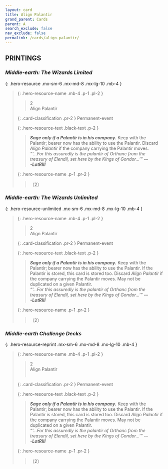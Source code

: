 ```yaml
---
layout: card
title: Align Palantir
grand_parent: Cards
parent: A
search_exclude: false
nav_exclude: false
permalink: /cards/align-palantir/
---
```


## PRINTINGS


### _Middle-earth: The Wizards Limited_

{: .hero-resource .mx-sm-6 .mx-md-8 .mx-lg-10 .mb-4 }
> {: .hero-resource-name .mb-4 .p-1 .pl-2 }
> > <div class="card-mp">2</div>
> > <div class="card-name">Align Palantir</div>
>
> {: .card-classification .pr-2 }
> Permanent-event
>
> {: .hero-resource-text .black-text .p-2 }
> > ***Sage only if a Palantir is in his company.*** Keep with the Palantir; bearer now has the ability to use the Palantir. Discard _Align Palantir_ if the company carrying the Palantir moves. <br>_“‘...For this assuredly is the palantir of Orthanc from the treasury of Elendil, set here by the Kings of Gondor...’”_ ***---&#65279;LotRIII*** 
> 
> {: .hero-resource-name .p-1 .pr-2 }
> > <div class="card-shield"></div>
> > <div class="card-corruption">〔2〕</div>

### _Middle-earth: The Wizards Unlimited_

{: .hero-resource-unlimited .mx-sm-6 .mx-md-8 .mx-lg-10 .mb-4 }
> {: .hero-resource-name .mb-4 .p-1 .pl-2 }
> > <div class="card-mp">2</div>
> > <div class="card-name">Align Palantir</div>
>
> {: .card-classification .pr-2 }
> Permanent-event
>
> {: .hero-resource-text .black-text .p-2 }
> > ***Sage only if a Palantir is in his company.*** Keep with the Palantir; bearer now has the ability to use the Palantir. If the Palantir is stored, this card is stored too. Discard _Align Palantir_ if the company carrying the Palantir moves. May not be duplicated on a given Palantir. <br>_“‘...For this assuredly is the palantir of Orthanc from the treasury of Elendil, set here by the Kings of Gondor...’”_ ***---&#65279;LotRIII*** 
> 
> {: .hero-resource-name .p-1 .pr-2 }
> > <div class="card-shield"></div>
> > <div class="card-corruption">〔2〕</div>

### _Middle-earth Challenge Decks_

{: .hero-resource-reprint .mx-sm-6 .mx-md-8 .mx-lg-10 .mb-4 }
> {: .hero-resource-name .mb-4 .p-1 .pl-2 }
> > <div class="card-mp">2</div>
> > <div class="card-name">Align Palantir</div>
> > &nbsp;
>
> {: .card-classification .pr-2 }
> Permanent-event
>
> {: .hero-resource-text .black-text .p-2 }
> > ***Sage only if a Palantir is in his company.*** Keep with the Palantir; bearer now has the ability to use the Palantir. If the Palantir is stored, this card is stored too. Discard _Align Palantir_ if the company carrying the Palantir moves. May not be duplicated on a given Palantir. <br>_“‘...For this assuredly is the palantir of Orthanc from the treasury of Elendil, set here by the Kings of Gondor...’”_ ***---&#65279;LotRIII*** 
> 
> {: .hero-resource-name .p-1 .pr-2 }
> > <div class="card-shield"></div>
> > <div class="card-corruption">〔2〕</div>
